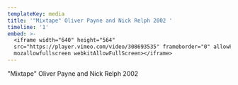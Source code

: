 ```yaml
---
templateKey: media
title: '"Mixtape" Oliver Payne and Nick Relph 2002 '
timeline: '1'
embed: >-
  <iframe width="640" height="564"
  src="https://player.vimeo.com/video/308693535" frameborder="0" allowFullScreen
  mozallowfullscreen webkitAllowFullScreen></iframe>
---
```

"Mixtape" Oliver Payne and Nick Relph 2002
